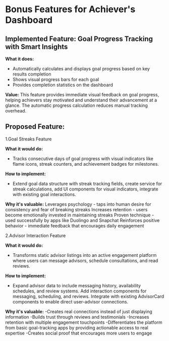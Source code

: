 # Bonus Features for Achiever's Dashboard

## Implemented Feature: Goal Progress Tracking with Smart Insights

**What it does:**
- Automatically calculates and displays goal progress based on key results completion
- Shows visual progress bars for each goal
- Provides completion statistics on the dashboard

**Value:**
This feature provides immediate visual feedback on goal progress, helping achievers stay motivated and understand their advancement at a glance. The automatic progress calculation reduces manual tracking overhead.


## Proposed Feature: 

1.Goal Streaks Feature

**What it would do:**
- Tracks consecutive days of goal progress with visual indicators like flame icons, streak counters, and achievement badges for milestones.

**How to implement:**
- Extend goal data structure with streak tracking fields, create service for streak calculations, add UI components for visual indicators, integrate with existing goal interactions.


**Why it's valuable:**
Leverages psychology - taps into human desire for consistency and fear of breaking streaks
Increases retention - users become emotionally invested in maintaining streaks
Proven technique - used successfully by apps like Duolingo and Snapchat
Reinforces positive behavior - immediate feedback that encourages daily engagement



2.Advisor Interaction Feature

**What it would do:**
- Transforms static advisor listings into an active engagement platform where users can message advisors, schedule consultations, and read reviews.


**How to implement:**
- Expand advisor data to include messaging history, availability schedules, and review systems. Add interaction components for messaging, scheduling, and reviews. Integrate with existing AdvisorCard components to enable direct user-advisor connections.


**Why it's valuable:**
-Creates real connections instead of just displaying information
-Builds trust through reviews and testimonials
-Increases retention with multiple engagement touchpoints
-Differentiates the platform from basic goal-tracking apps by providing actionable access to real expertise
-Creates social proof that encourages more users to engage